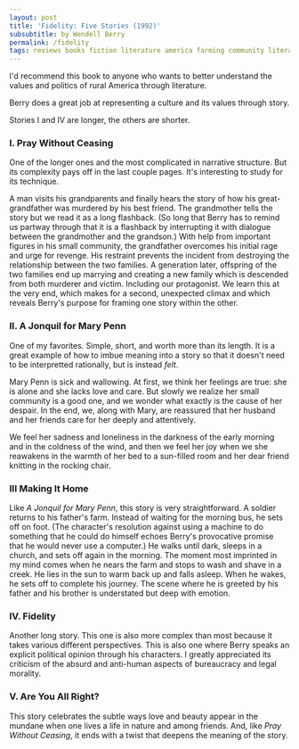 ```yaml
---
layout: post
title: 'Fidelity: Five Stories (1992)'
subsubtitle: by Wendell Berry
permalink: /fidelity
tags: reviews books fiction literature america farming community literature
---
```


I'd recommend this book to anyone who wants to better understand the values and politics of rural America through literature.
<!--more-->
Berry does a great job at representing a culture and its values through story.

Stories I and IV are longer, the others are shorter.

### I. Pray Without Ceasing

One of the longer ones and the most complicated in narrative structure.
But its complexity pays off in the last couple pages.
It's interesting to study for its technique.

A man visits his grandparents and finally hears the story of how his great-grandfather was murdered by his best friend.
The grandmother tells the story but we read it as a long flashback.
(So long that Berry has to remind us partway through that it is a flashback by interrupting it with dialogue between the grandmother and the grandson.)
With help from important figures in his small community, the grandfather overcomes his initial rage and urge for revenge.
His restraint prevents the incident from destroying the relationship between the two families.
A generation later, offspring of the two families end up marrying and creating a new family which is descended from both murderer and victim.
Including our protagonist.
We learn this at the very end, which makes for a second, unexpected climax and which reveals Berry's purpose for framing one story within the other.

### II. A Jonquil for Mary Penn

One of my favorites.
Simple, short, and worth more than its length.
It is a great example of how to imbue meaning into a story so that it doesn't need to be interpretted rationally, but is instead _felt_.

Mary Penn is sick and wallowing.
At first, we think her feelings are true: she is alone and she lacks love and care.
But slowly we realize her small community is a good one, and we wonder what exactly is the cause of her despair.
In the end, we, along with Mary, are reassured that her husband and her friends care for her deeply and attentively.

We feel her sadness and loneliness in the darkness of the early morning and in the coldness of the wind, and then we feel her joy when we she reawakens in the warmth of her bed to a sun-filled room and her dear friend knitting in the rocking chair.

### III Making It Home

Like _A Jonquil for Mary Penn_, this story is very straightforward.
A soldier returns to his father's farm.
Instead of waiting for the morning bus, he sets off on foot.
(The character's resolution against using a machine to do something that he could do himself echoes Berry's provocative promise that he would never use a computer.)
He walks until dark, sleeps in a church, and sets off again in the morning.
The moment most imprinted in my mind comes when he nears the farm and stops to wash and shave in a creek.
He lies in the sun to warm back up and falls asleep.
When he wakes, he sets off to complete his journey.
The scene where he is greeted by his father and his brother is understated but deep with emotion.

### IV. Fidelity

Another long story.
This one is also more complex than most because it takes various different perspectives.
This is also one where Berry speaks an explicit political opinion through his characters.
I greatly appreciated its criticism of the absurd and anti-human aspects of bureaucracy and legal morality.

### V. Are You All Right?

This story celebrates the subtle ways love and beauty appear in the mundane when one lives a life in nature and among friends.
And, like _Pray Without Ceasing_, it ends with a twist that deepens the meaning of the story.